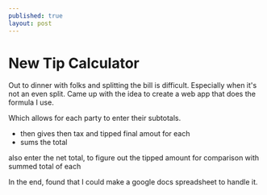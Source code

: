 ```yaml
---
published: true
layout: post
---
```

# New Tip Calculator

Out to dinner with folks and splitting the bill is difficult. Especially when it's not an even split.
Came up with the idea to create a web app that does the formula I use.

Which allows for each party to enter their subtotals.
*  then gives then tax and tipped final amout for each
*  sums the total

also enter the net total, to figure out the tipped amount
for comparison with summed total of each

In the end, found that I could make a google docs spreadsheet to handle it.